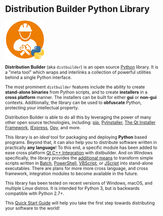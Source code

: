 # Distribution Builder Python Library
![distbuilder logo](https://raw.githubusercontent.com/BuvinJT/distbuilder/master/docs/img/distbuilder128.png)

**Distribution Builder** (aka `distbuilder`) is an open source [Python](https://www.python.org/) library. It is a "meta tool" which wraps and interlinks a collection of powerful utilities behind a single Python interface.

The most prominent `distbuilder` features include the ability to create **stand-alone binaries** from Python scripts, and to create **installers** in a **cross platform** manner. The installers can be built for either **gui** or **non-gui** contexts. Additionally, the library can be used to **obfuscate** Python, protecting your intellectual property.

Distribution Builder is able to do all this by leveraging the power of many other open source technologies, including: [pip](https://pypi.org/project/pip/), [PyInstaller](http://www.pyinstaller.org), [The Qt Installer Framework](http://doc.qt.io/qtinstallerframework), [IExpress](https://en.wikipedia.org/wiki/IExpress), [Opy](https://pypi.org/project/opy-distbuilder/), and more. 

This library is an *ideal* tool for packaging and deploying **Python** based programs.  Beyond that, it can also help you to distribute software written in practically **any language**!  To this end, a specific module has been added to ease cross platform [Qt C++ Integration](QtCpp.md) with distbuilder. And on Windows specifically, the library provides the [additional means](HighLevel.md#iexpresspackageprocess) to transform simple scripts written in [Batch](https://learn.microsoft.com/en-us/windows-server/administration/windows-commands/windows-commands), [PowerShell](https://learn.microsoft.com/en-us/powershell/scripting/overview?view=powershell-7.2), [VBScript](https://learn.microsoft.com/en-us/windows/win32/lwef/using-vbscript), or [JScript](https://learn.microsoft.com/en-us/windows/win32/lwef/using-javascript-and-jscript) into stand-alone executables. There are plans for more more cross language, and cross framework, integration modules to become available in the future.

This library has been tested on recent versions of Windows, macOS, and multiple Linux distros. It is intended for Python 3, but is backwards compatible with Python 2.7+. 

This [Quick Start Guide](QuickStart.md) will help you take the first step towards distributing your software to the world!
